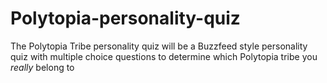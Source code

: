 # Polytopia-personality-quiz
The Polytopia Tribe personality quiz will be a Buzzfeed style personality quiz with multiple choice questions to determine which Polytopia tribe you *really* belong to
